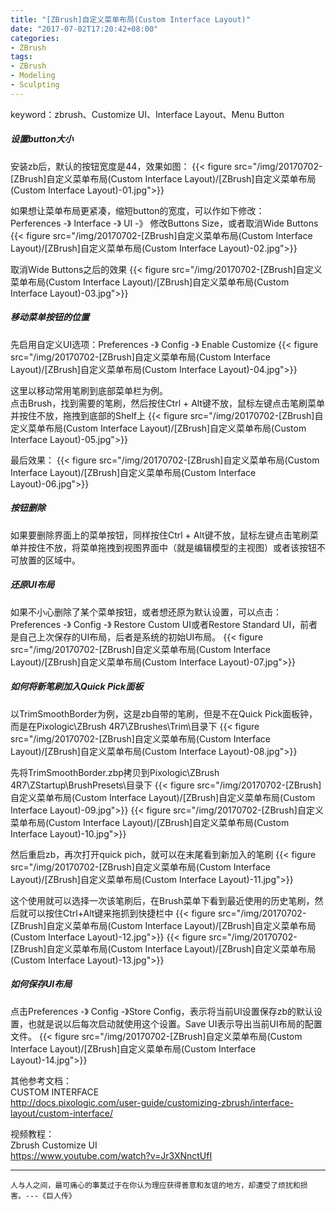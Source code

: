 ```yaml
---
title: "[ZBrush]自定义菜单布局(Custom Interface Layout)"
date: "2017-07-02T17:20:42+08:00"
categories:
- ZBrush
tags:
- ZBrush
- Modeling
- Sculpting
--- 
```


keyword：zbrush、Customize UI、Interface Layout、Menu Button

##### 设置button大小
安装zb后，默认的按钮宽度是44，效果如图：
{{< figure src="/img/20170702-[ZBrush]自定义菜单布局(Custom Interface Layout)/[ZBrush]自定义菜单布局(Custom Interface Layout)-01.jpg">}}

如果想让菜单布局更紧凑，缩短button的宽度，可以作如下修改：  
Perferences -》 Interface -》 UI -》 修改Buttons Size，或者取消Wide Buttons
{{< figure src="/img/20170702-[ZBrush]自定义菜单布局(Custom Interface Layout)/[ZBrush]自定义菜单布局(Custom Interface Layout)-02.jpg">}}

取消Wide Buttons之后的效果
{{< figure src="/img/20170702-[ZBrush]自定义菜单布局(Custom Interface Layout)/[ZBrush]自定义菜单布局(Custom Interface Layout)-03.jpg">}}

##### 移动菜单按钮的位置
先启用自定义UI选项：Preferences -》 Config -》 Enable Customize
{{< figure src="/img/20170702-[ZBrush]自定义菜单布局(Custom Interface Layout)/[ZBrush]自定义菜单布局(Custom Interface Layout)-04.jpg">}}

这里以移动常用笔刷到底部菜单栏为例。  
点击Brush，找到需要的笔刷，然后按住Ctrl + Alt键不放，鼠标左键点击笔刷菜单并按住不放，拖拽到底部的Shelf上
{{< figure src="/img/20170702-[ZBrush]自定义菜单布局(Custom Interface Layout)/[ZBrush]自定义菜单布局(Custom Interface Layout)-05.jpg">}}

最后效果：
{{< figure src="/img/20170702-[ZBrush]自定义菜单布局(Custom Interface Layout)/[ZBrush]自定义菜单布局(Custom Interface Layout)-06.jpg">}}

##### 按钮删除
如果要删除界面上的菜单按钮，同样按住Ctrl + Alt键不放，鼠标左键点击笔刷菜单并按住不放，将菜单拖拽到视图界面中（就是编辑模型的主视图）或者该按钮不可放置的区域中。


##### 还原UI布局
如果不小心删除了某个菜单按钮，或者想还原为默认设置，可以点击：  
Preferences -》 Config -》 Restore Custom UI或者Restore Standard UI，前者是自己上次保存的UI布局，后者是系统的初始UI布局。
{{< figure src="/img/20170702-[ZBrush]自定义菜单布局(Custom Interface Layout)/[ZBrush]自定义菜单布局(Custom Interface Layout)-07.jpg">}}

##### 如何将新笔刷加入Quick Pick面板
以TrimSmoothBorder为例，这是zb自带的笔刷，但是不在Quick Pick面板钟，而是在Pixologic\ZBrush 4R7\ZBrushes\Trim\目录下
{{< figure src="/img/20170702-[ZBrush]自定义菜单布局(Custom Interface Layout)/[ZBrush]自定义菜单布局(Custom Interface Layout)-08.jpg">}}

先将TrimSmoothBorder.zbp拷贝到Pixologic\ZBrush 4R7\ZStartup\BrushPresets\目录下
{{< figure src="/img/20170702-[ZBrush]自定义菜单布局(Custom Interface Layout)/[ZBrush]自定义菜单布局(Custom Interface Layout)-09.jpg">}}
{{< figure src="/img/20170702-[ZBrush]自定义菜单布局(Custom Interface Layout)/[ZBrush]自定义菜单布局(Custom Interface Layout)-10.jpg">}}

然后重启zb，再次打开quick pich，就可以在末尾看到新加入的笔刷
{{< figure src="/img/20170702-[ZBrush]自定义菜单布局(Custom Interface Layout)/[ZBrush]自定义菜单布局(Custom Interface Layout)-11.jpg">}}

这个使用就可以选择一次该笔刷后，在Brush菜单下看到最近使用的历史笔刷，然后就可以按住Ctrl+Alt键来拖抓到快捷栏中
{{< figure src="/img/20170702-[ZBrush]自定义菜单布局(Custom Interface Layout)/[ZBrush]自定义菜单布局(Custom Interface Layout)-12.jpg">}}
{{< figure src="/img/20170702-[ZBrush]自定义菜单布局(Custom Interface Layout)/[ZBrush]自定义菜单布局(Custom Interface Layout)-13.jpg">}}

##### 如何保存UI布局
点击Preferences -》 Config -》Store Config，表示将当前UI设置保存zb的默认设置，也就是说以后每次启动就使用这个设置。Save UI表示导出当前UI布局的配置文件。
{{< figure src="/img/20170702-[ZBrush]自定义菜单布局(Custom Interface Layout)/[ZBrush]自定义菜单布局(Custom Interface Layout)-14.jpg">}}

其他参考文档：  
CUSTOM INTERFACE  
http://docs.pixologic.com/user-guide/customizing-zbrush/interface-layout/custom-interface/

视频教程：  
Zbrush Customize UI  
https://www.youtube.com/watch?v=Jr3XNnctUfI

***
`人与人之间，最可痛心的事莫过于在你认为理应获得善意和友谊的地方，却遭受了烦扰和损害。---《巨人传》`